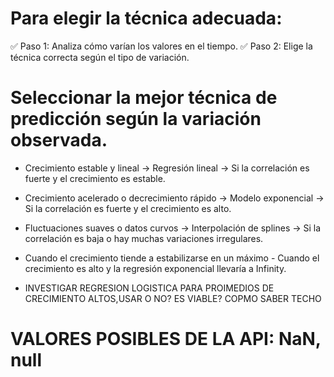 # Para elegir la técnica adecuada:

✅ Paso 1: Analiza cómo varían los valores en el tiempo.
✅ Paso 2: Elige la técnica correcta según el tipo de variación.

# Seleccionar la mejor técnica de predicción según la variación observada.

- Crecimiento estable y lineal → Regresión lineal → Si la correlación es fuerte y el crecimiento es estable.
- Crecimiento acelerado o decrecimiento rápido → Modelo exponencial → Si la correlación es fuerte y el crecimiento es alto.
- Fluctuaciones suaves o datos curvos → Interpolación de splines → Si la correlación es baja o hay muchas variaciones irregulares.

- Cuando el crecimiento tiende a estabilizarse en un máximo - Cuando el crecimiento es alto y la regresión exponencial llevaría a Infinity.

- INVESTIGAR REGRESION LOGISTICA PARA PROIMEDIOS DE CRECIMIENTO ALTOS,USAR O NO? ES VIABLE? COPMO SABER TECHO

# VALORES POSIBLES DE LA API: NaN, null

